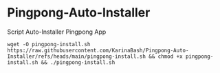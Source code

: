 # Pingpong-Auto-Installer
Script Auto-Installer Pingpong App

````
wget -O pingpong-install.sh https://raw.githubusercontent.com/KarinaBash/Pingpong-Auto-Installer/refs/heads/main/pingpong-install.sh && chmod +x pingpong-install.sh && ./pingpong-install.sh
````
